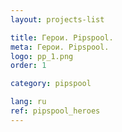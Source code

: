 ```yaml
---
layout: projects-list

title: Герои. Pipspool.
meta: Герои. Pipspool.
logo: pp_1.png
order: 1

category: pipspool

lang: ru
ref: pipspool_heroes
---
```

